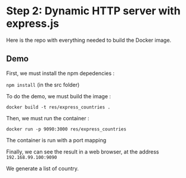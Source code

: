# Step 2: Dynamic HTTP server with express.js

Here is the repo with everything needed to build the Docker image.

## Demo

First, we must install the npm depedencies :

`npm install` (in the src folder)

To do the demo, we must build the image :

`docker build -t res/express_countries .`

Then, we must run the container :

`docker run -p 9090:3000 res/express_countries`

The container is run with a port mapping

Finally, we can see the result in a web browser, at the address `192.168.99.100:9090`

We generate a list of country.

